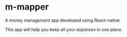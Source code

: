 # m-mapper
A money management app developed using React-native

This app will help you keep all your expenses in one place.
